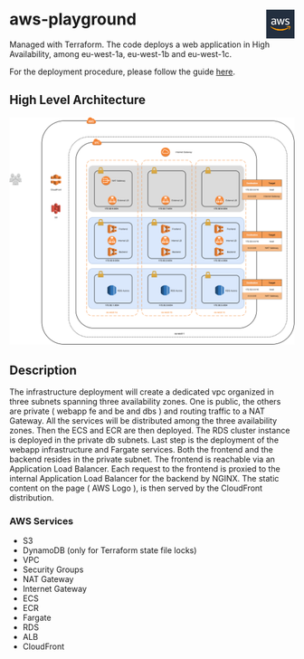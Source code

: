 # aws-playground     <img align="right" src="/docs/awsLogo.jpeg" width="10%">

Managed with Terraform. The code deploys a web application in High Availability, among eu-west-1a, eu-west-1b and eu-west-1c. 

For the deployment procedure, please follow the guide [here](/docs/deployment-guide.md).


## High Level Architecture

![HLA](/docs/HLA.png)

## Description

The infrastructure deployment will create a dedicated vpc organized in three subnets spanning three availability zones.
One is public, the others are private ( webapp fe and be and dbs ) and routing traffic to a NAT Gateway.
All the services will be distributed among the three availability zones.
Then the ECS and ECR are then deployed. The RDS cluster instance is deployed in the private db subnets.
Last step is the deployment of the webapp infrastructure and Fargate services.
Both the frontend and the backend resides in the private subnet. The frontend is reachable via an Application Load Balancer.
Each request to the frontend is proxied to the internal Application Load Balancer for the backend by NGINX.
The static content on the page ( AWS Logo ), is then served by the CloudFront distribution.

### AWS Services
- S3
- DynamoDB (only for Terraform state file locks)
- VPC
- Security Groups
- NAT Gateway
- Internet Gateway
- ECS
- ECR
- Fargate
- RDS
- ALB
- CloudFront
